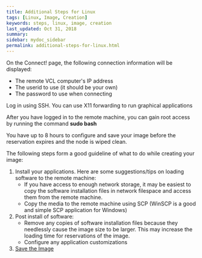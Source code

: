 ```yaml
---
title: Additional Steps for Linux
tags: [Linux, Image, Creation]
keywords: steps, linux, image, creation
last_updated: Oct 31, 2018
summary:
sidebar: mydoc_sidebar
permalink: additional-steps-for-linux.html
---
```


On the Connect! page, the following connection information will be displayed:

* The remote VCL computer's IP address
* The userid to use (it should be your own)
* The password to use when connecting

Log in using SSH. You can use X11 forwarding to run graphical applications

After you have logged in to the remote machine, you can gain root access by running the command **sudo bash**  

You have up to 8 hours to configure and save your image before the reservation expires and the node is wiped clean.

The following steps form a good guideline of what to do while creating your image:

1. Install your applications. Here are some suggestions/tips on loading software to the remote machine:
    *  If you have access to enough network storage, it may be easiest to copy the software installation files in network filespace and access them from the remote machine.
    * Copy the media to the remote machine using SCP (WinSCP is a good and simple SCP application for Windows)
2. Post install of software:
    * Remove any copies of software installation files because they needlessly cause the image size to be larger. This may increase the loading time for reservations of the image.
    * Configure any application customizations
3. [Save the Image](save-the-image.html)
